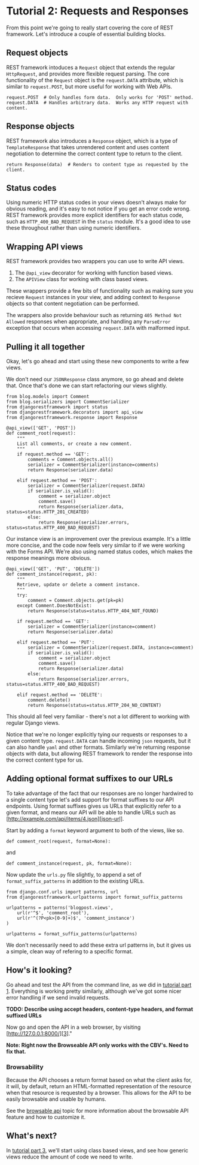 # Tutorial 2: Requests and Responses

From this point we're going to really start covering the core of REST framework.
Let's introduce a couple of essential building blocks.

## Request objects

REST framework intoduces a `Request` object that extends the regular `HttpRequest`, and provides more flexible request parsing.  The core functionality of the `Request` object is the `request.DATA` attribute, which is similar to `request.POST`, but more useful for working with Web APIs.

    request.POST  # Only handles form data.  Only works for 'POST' method.
    request.DATA  # Handles arbitrary data.  Works any HTTP request with content.

## Response objects

REST framework also introduces a `Response` object, which is a type of `TemplateResponse` that takes unrendered content and uses content negotiation to determine the correct content type to return to the client.

    return Response(data)  # Renders to content type as requested by the client.

## Status codes

Using numeric HTTP status codes in your views doesn't always make for obvious reading, and it's easy to not notice if you get an error code wrong.  REST framework provides more explicit identifiers for each status code, such as `HTTP_400_BAD_REQUEST` in the `status` module.  It's a good idea to use these throughout rather than using numeric identifiers.

## Wrapping API views

REST framework provides two wrappers you can use to write API views.

1. The `@api_view` decorator for working with function based views.
2. The `APIView` class for working with class based views.

These wrappers provide a few bits of functionality such as making sure you recieve `Request` instances in your view, and adding context to `Response` objects so that content negotiation can be performed.

The wrappers also provide behaviour such as returning `405 Method Not Allowed` responses when appropriate, and handling any `ParseError` exception that occurs when accessing `request.DATA` with malformed input.


## Pulling it all together

Okay, let's go ahead and start using these new components to write a few views. 

We don't need our `JSONResponse` class anymore, so go ahead and delete that.  Once that's done we can start refactoring our views slightly.

    from blog.models import Comment
    from blog.serializers import CommentSerializer
    from djangorestframework import status
    from djangorestframework.decorators import api_view
    from djangorestframework.response import Response

    @api_view(['GET', 'POST'])
    def comment_root(request):
        """
        List all comments, or create a new comment.
        """
        if request.method == 'GET':
            comments = Comment.objects.all()
            serializer = CommentSerializer(instance=comments)
            return Response(serializer.data)

        elif request.method == 'POST':
            serializer = CommentSerializer(request.DATA)
            if serializer.is_valid():
                comment = serializer.object
                comment.save()
                return Response(serializer.data, status=status.HTTP_201_CREATED)
            else:
                return Response(serializer.errors, status=status.HTTP_400_BAD_REQUEST)


Our instance view is an improvement over the previous example.  It's a little more concise, and the code now feels very similar to if we were working with the Forms API.  We're also using named status codes, which makes the response meanings more obvious.

    @api_view(['GET', 'PUT', 'DELETE'])
    def comment_instance(request, pk):
        """
        Retrieve, update or delete a comment instance.
        """              
        try:
            comment = Comment.objects.get(pk=pk)
        except Comment.DoesNotExist:
            return Response(status=status.HTTP_404_NOT_FOUND)
 
        if request.method == 'GET':
            serializer = CommentSerializer(instance=comment)
            return Response(serializer.data)
    
        elif request.method == 'PUT':
            serializer = CommentSerializer(request.DATA, instance=comment)
            if serializer.is_valid():
                comment = serializer.object
                comment.save()
                return Response(serializer.data)
            else:
                return Response(serializer.errors, status=status.HTTP_400_BAD_REQUEST)

        elif request.method == 'DELETE':
            comment.delete()
            return Response(status=status.HTTP_204_NO_CONTENT)

This should all feel very familiar - there's not a lot different to working with regular Django views.

Notice that we're no longer explicitly tying our requests or responses to a given content type.  `request.DATA` can handle incoming `json` requests, but it can also handle `yaml` and other formats.  Similarly we're returning response objects with data, but allowing REST framework to render the response into the correct content type for us.

## Adding optional format suffixes to our URLs

To take advantage of the fact that our responses are no longer hardwired to a single content type let's add support for format suffixes to our API endpoints. Using format suffixes gives us URLs that explicitly refer to a given format, and means our API will be able to handle URLs such as [http://example.com/api/items/4.json][json-url].

Start by adding a `format` keyword argument to both of the views, like so.

    def comment_root(request, format=None):

and

    def comment_instance(request, pk, format=None):

Now update the `urls.py` file slightly, to append a set of `format_suffix_patterns` in addition to the existing URLs.

    from django.conf.urls import patterns, url
    from djangorestframework.urlpatterns import format_suffix_patterns

    urlpatterns = patterns('blogpost.views',
        url(r'^$', 'comment_root'),
        url(r'^(?P<pk>[0-9]+)$', 'comment_instance')
    )
    
    urlpatterns = format_suffix_patterns(urlpatterns)

We don't necessarily need to add these extra url patterns in, but it gives us a simple, clean way of refering to a specific format.

## How's it looking?

Go ahead and test the API from the command line, as we did in [tutorial part 1][2].  Everything is working pretty similarly, although we've got some nicer error handling if we send invalid requests.

**TODO: Describe using accept headers, content-type headers, and format suffixed URLs**

Now go and open the API in a web browser, by visiting [http://127.0.0.1:8000/][3]."

**Note: Right now the Browseable API only works with the CBV's.  Need to fix that.**

### Browsability

Because the API chooses a return format based on what the client asks for, it will, by default, return an HTML-formatted representation of the resource when that resource is requested by a browser. This allows for the API to be easily browsable and usable by humans.

See the [browsable api][4] topic for more information about the browsable API feature and how to customize it.


## What's next?

In [tutorial part 3][4], we'll start using class based views, and see how generic views reduce the amount of code we need to write.

[json-url]: http://example.com/api/items/4.json
[2]: 1-serialization.md
[3]: http://127.0.0.1:8000/
[4]: ../topics/browsable-api.md
[5]: 3-class-based-views.md